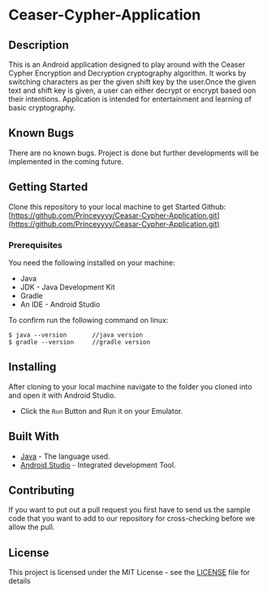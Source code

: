 # Ceaser-Cypher-Application

## Description

This is an Android application designed to play around with the Ceaser Cypher Encryption and
Decryption cryptography algorithm. It works by switching characters as per the given shift key by
the user.Once the given text and shift key is given, a user can either decrypt or encrypt based oon
their intentions. Application is intended for entertainment and learning of basic cryptography.

## Known Bugs

There are no known bugs. Project is done but further developments will be implemented in the coming
future.

## Getting Started

Clone this repository to your local machine to get Started
Github: [https://github.com/Princeyyyy/Ceasar-Cypher-Application.git](https://github.com/Princeyyyy/Ceasar-Cypher-Application.git)

### Prerequisites

You need the following installed on your machine:

- Java
- JDK - Java Development Kit
- Gradle
- An IDE - Android Studio

To confirm run the following command on linux:

```
$ java --version       //java version
$ gradle --version     //gradle version
```

## Installing

After cloning to your local machine navigate to the folder you cloned into and open it with Android
Studio.

* Click the ```Run``` Button and Run it on your Emulator.

## Built With

* [Java](https://www.java.com/) - The language used.
* [Android Studio](https://developer.android.com/) - Integrated development Tool.

## Contributing

If you want to put out a pull request you first have to send us the sample code that you want to add
to our repository for cross-checking before we allow the pull.

## License

This project is licensed under the MIT License - see the [LICENSE](LICENSE) file for details